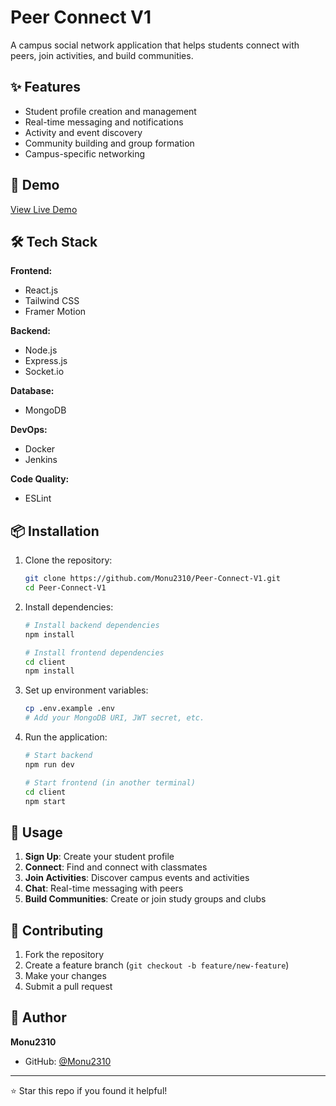 # Peer Connect V1

A campus social network application that helps students connect with peers, join activities, and build communities.

## ✨ Features

- Student profile creation and management
- Real-time messaging and notifications
- Activity and event discovery
- Community building and group formation
- Campus-specific networking

## 🚀 Demo

[View Live Demo](https://peer-connect-v1-cl.onrender.com/)

## 🛠️ Tech Stack

**Frontend:**
- React.js
- Tailwind CSS
- Framer Motion

**Backend:**
- Node.js
- Express.js
- Socket.io

**Database:**
- MongoDB

**DevOps:**
- Docker
- Jenkins

**Code Quality:**
- ESLint

## 📦 Installation

1. Clone the repository:
   ```bash
   git clone https://github.com/Monu2310/Peer-Connect-V1.git
   cd Peer-Connect-V1
   ```

2. Install dependencies:
   ```bash
   # Install backend dependencies
   npm install
   
   # Install frontend dependencies
   cd client
   npm install
   ```

3. Set up environment variables:
   ```bash
   cp .env.example .env
   # Add your MongoDB URI, JWT secret, etc.
   ```

4. Run the application:
   ```bash
   # Start backend
   npm run dev
   
   # Start frontend (in another terminal)
   cd client
   npm start
   ```

## 🎯 Usage

1. **Sign Up**: Create your student profile
2. **Connect**: Find and connect with classmates
3. **Join Activities**: Discover campus events and activities
4. **Chat**: Real-time messaging with peers
5. **Build Communities**: Create or join study groups and clubs

## 🤝 Contributing

1. Fork the repository
2. Create a feature branch (`git checkout -b feature/new-feature`)
3. Make your changes
4. Submit a pull request


## 👤 Author

**Monu2310**
- GitHub: [@Monu2310](https://github.com/Monu2310)

---

⭐ Star this repo if you found it helpful!

